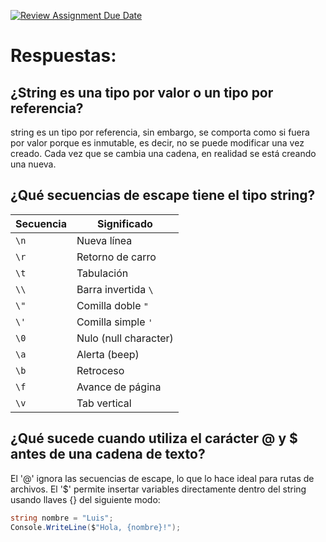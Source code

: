 [![Review Assignment Due Date](https://classroom.github.com/assets/deadline-readme-button-22041afd0340ce965d47ae6ef1cefeee28c7c493a6346c4f15d667ab976d596c.svg)](https://classroom.github.com/a/24pP-Pw_)

# Respuestas:

## ¿String es una tipo por valor o un tipo por referencia? 
string es un tipo por referencia, sin embargo, se comporta como si fuera por valor porque es inmutable, es decir, no se puede modificar una vez creado. Cada vez que se cambia una cadena, en realidad se está creando una nueva.

## ¿Qué secuencias de escape tiene el tipo string? 
| Secuencia | Significado           |
| --------- | --------------------- |
| `\n`      | Nueva línea           |
| `\r`      | Retorno de carro      |
| `\t`      | Tabulación            |
| `\\`      | Barra invertida `\`   |
| `\"`      | Comilla doble `"`     |
| `\'`      | Comilla simple `'`    |
| `\0`      | Nulo (null character) |
| `\a`      | Alerta (beep)         |
| `\b`      | Retroceso             |
| `\f`      | Avance de página      |
| `\v`      | Tab vertical          |

## ¿Qué sucede cuando utiliza el carácter @ y $ antes de una cadena de texto? 
El '@' ignora las secuencias de escape, lo que lo hace ideal para rutas de archivos.
El '$' permite insertar variables directamente dentro del string usando llaves {} del siguiente modo:

```csharp
string nombre = "Luis";
Console.WriteLine($"Hola, {nombre}!");
```


